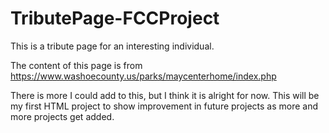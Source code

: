 # TributePage-FCCProject
This is a tribute page for an interesting individual.

The content of this page is from https://www.washoecounty.us/parks/maycenterhome/index.php

There is more I could add to this, but I think it is alright for now. This will be my first HTML project to show improvement in future projects as more and more projects get added.
